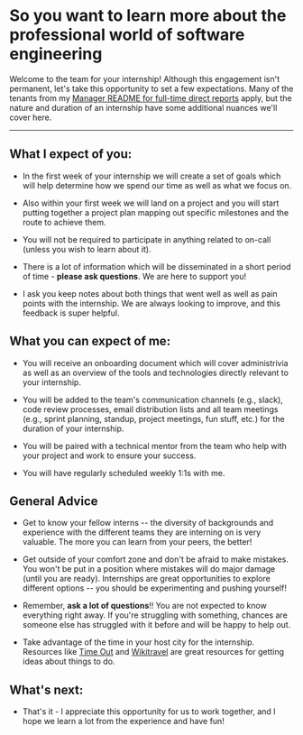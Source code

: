 # So you want to learn more about the professional world of software engineering
Welcome to the team for your internship!  Although this engagement isn't permanent, let's take this opportunity to set a few expectations.  Many of the tenants from my [Manager README for full-time direct reports](https://github.com/esquireofoz/Manager-README/blob/master/README.md) apply, but the nature and duration of an internship have some additional nuances we'll cover here.

---
## What I expect of you:
* In the first week of your internship we will create a set of goals which will help determine how we spend our time as well as what we focus on.

* Also within your first week we will land on a project and you will start putting together a project plan mapping out specific milestones and the route to achieve them.

* You will not be required to participate in anything related to on-call (unless you wish to learn about it).

* There is a lot of information which will be disseminated in a short period of time - **please ask questions**.  We are here to support you!

* I ask you keep notes about both things that went well as well as pain points with the internship.  We are always looking to improve, and this feedback is super helpful.

## What you can expect of me:
* You will receive an onboarding document which will cover administrivia as well as an overview of the tools and technologies directly relevant to your internship.

* You will be added to the team's communication channels (e.g., slack), code review processes, email distribution lists and all team meetings (e.g., sprint planning, standup, project meetings, fun stuff, etc.) for the duration of your internship.

* You will be paired with a technical mentor from the team who help with your project and work to ensure your success.

* You will have regularly scheduled weekly 1:1s with me.

## General Advice
* Get to know your fellow interns -- the diversity of backgrounds and experience with the different teams they are interning on is very valuable.  The more you can learn from your peers, the better!

* Get outside of your comfort zone and don't be afraid to make mistakes. You won't be put in a position where mistakes will do major damage (until you are ready). Internships are great opportunities to explore different options -- you should be experimenting and pushing yourself!

* Remember, **ask a lot of questions**!! You are not expected to know everything right away. If you're struggling with something, chances are someone else has struggled with it before and will be happy to help out.

* Take advantage of the time in your host city for the internship.  Resources like [Time Out](https://www.timeout.com/) and [Wikitravel](https://wikitravel.org/en/Main_Page) are great resources for getting ideas about things to do.

## What's next:
* That's it - I appreciate this opportunity for us to work together, and I hope we learn a lot from the experience and have fun!
